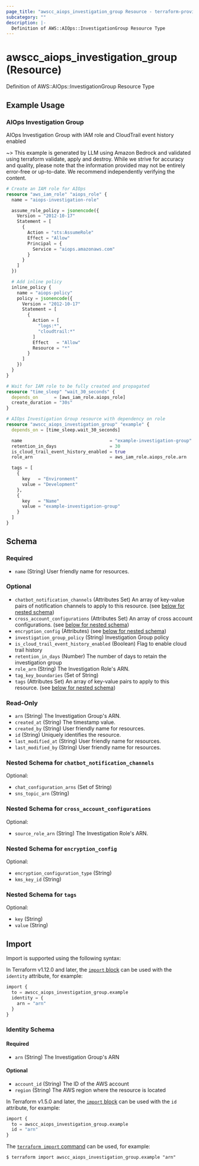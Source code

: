 ```yaml
---
page_title: "awscc_aiops_investigation_group Resource - terraform-provider-awscc"
subcategory: ""
description: |-
  Definition of AWS::AIOps::InvestigationGroup Resource Type
---
```


# awscc_aiops_investigation_group (Resource)

Definition of AWS::AIOps::InvestigationGroup Resource Type

## Example Usage

### AIOps Investigation Group
AIOps Investigation Group with IAM role and CloudTrail event history enabled

~> This example is generated by LLM using Amazon Bedrock and validated using terraform validate, apply and destroy. While we strive for accuracy and quality, please note that the information provided may not be entirely error-free or up-to-date. We recommend independently verifying the content.

```terraform
# Create an IAM role for AIOps
resource "aws_iam_role" "aiops_role" {
  name = "aiops-investigation-role"

  assume_role_policy = jsonencode({
    Version = "2012-10-17"
    Statement = [
      {
        Action = "sts:AssumeRole"
        Effect = "Allow"
        Principal = {
          Service = "aiops.amazonaws.com"
        }
      }
    ]
  })

  # Add inline policy 
  inline_policy {
    name = "aiops-policy"
    policy = jsonencode({
      Version = "2012-10-17"
      Statement = [
        {
          Action = [
            "logs:*",
            "cloudtrail:*"
          ]
          Effect   = "Allow"
          Resource = "*"
        }
      ]
    })
  }
}

# Wait for IAM role to be fully created and propagated
resource "time_sleep" "wait_30_seconds" {
  depends_on      = [aws_iam_role.aiops_role]
  create_duration = "30s"
}

# AIOps Investigation Group resource with dependency on role
resource "awscc_aiops_investigation_group" "example" {
  depends_on = [time_sleep.wait_30_seconds]

  name                                 = "example-investigation-group"
  retention_in_days                    = 30
  is_cloud_trail_event_history_enabled = true
  role_arn                             = aws_iam_role.aiops_role.arn

  tags = [
    {
      key   = "Environment"
      value = "Development"
    },
    {
      key   = "Name"
      value = "example-investigation-group"
    }
  ]
}
```

<!-- schema generated by tfplugindocs -->
## Schema

### Required

- `name` (String) User friendly name for resources.

### Optional

- `chatbot_notification_channels` (Attributes Set) An array of key-value pairs of notification channels to apply to this resource. (see [below for nested schema](#nestedatt--chatbot_notification_channels))
- `cross_account_configurations` (Attributes Set) An array of cross account configurations. (see [below for nested schema](#nestedatt--cross_account_configurations))
- `encryption_config` (Attributes) (see [below for nested schema](#nestedatt--encryption_config))
- `investigation_group_policy` (String) Investigation Group policy
- `is_cloud_trail_event_history_enabled` (Boolean) Flag to enable cloud trail history
- `retention_in_days` (Number) The number of days to retain the investigation group
- `role_arn` (String) The Investigation Role's ARN.
- `tag_key_boundaries` (Set of String)
- `tags` (Attributes Set) An array of key-value pairs to apply to this resource. (see [below for nested schema](#nestedatt--tags))

### Read-Only

- `arn` (String) The Investigation Group's ARN.
- `created_at` (String) The timestamp value.
- `created_by` (String) User friendly name for resources.
- `id` (String) Uniquely identifies the resource.
- `last_modified_at` (String) User friendly name for resources.
- `last_modified_by` (String) User friendly name for resources.

<a id="nestedatt--chatbot_notification_channels"></a>
### Nested Schema for `chatbot_notification_channels`

Optional:

- `chat_configuration_arns` (Set of String)
- `sns_topic_arn` (String)


<a id="nestedatt--cross_account_configurations"></a>
### Nested Schema for `cross_account_configurations`

Optional:

- `source_role_arn` (String) The Investigation Role's ARN.


<a id="nestedatt--encryption_config"></a>
### Nested Schema for `encryption_config`

Optional:

- `encryption_configuration_type` (String)
- `kms_key_id` (String)


<a id="nestedatt--tags"></a>
### Nested Schema for `tags`

Optional:

- `key` (String)
- `value` (String)

## Import

Import is supported using the following syntax:

In Terraform v1.12.0 and later, the [`import` block](https://developer.hashicorp.com/terraform/language/import) can be used with the `identity` attribute, for example:

```terraform
import {
  to = awscc_aiops_investigation_group.example
  identity = {
    arn = "arn"
  }
}
```

<!-- schema generated by tfplugindocs -->
### Identity Schema

#### Required

- `arn` (String) The Investigation Group's ARN

#### Optional

- `account_id` (String) The ID of the AWS account
- `region` (String) The AWS region where the resource is located

In Terraform v1.5.0 and later, the [`import` block](https://developer.hashicorp.com/terraform/language/import) can be used with the `id` attribute, for example:

```terraform
import {
  to = awscc_aiops_investigation_group.example
  id = "arn"
}
```

The [`terraform import` command](https://developer.hashicorp.com/terraform/cli/commands/import) can be used, for example:

```shell
$ terraform import awscc_aiops_investigation_group.example "arn"
```
